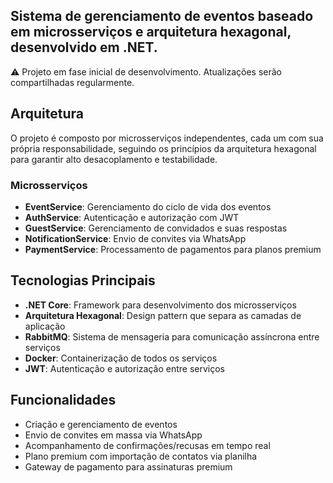 ## Sistema de gerenciamento de eventos baseado em microsserviços e arquitetura hexagonal, desenvolvido em .NET.

⚠️ Projeto em fase inicial de desenvolvimento. Atualizações serão compartilhadas regularmente.

## Arquitetura

O projeto é composto por microsserviços independentes, cada um com sua própria responsabilidade, seguindo os princípios da arquitetura hexagonal para garantir alto desacoplamento e testabilidade.

### Microsserviços

- **EventService**: Gerenciamento do ciclo de vida dos eventos
- **AuthService**: Autenticação e autorização com JWT
- **GuestService**: Gerenciamento de convidados e suas respostas
- **NotificationService**: Envio de convites via WhatsApp
- **PaymentService**: Processamento de pagamentos para planos premium

## Tecnologias Principais

- **.NET Core**: Framework para desenvolvimento dos microsserviços
- **Arquitetura Hexagonal**: Design pattern que separa as camadas de aplicação
- **RabbitMQ**: Sistema de mensageria para comunicação assíncrona entre serviços
- **Docker**: Containerização de todos os serviços
- **JWT**: Autenticação e autorização entre serviços

## Funcionalidades

- Criação e gerenciamento de eventos
- Envio de convites em massa via WhatsApp
- Acompanhamento de confirmações/recusas em tempo real
- Plano premium com importação de contatos via planilha
- Gateway de pagamento para assinaturas premium
